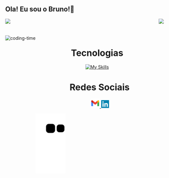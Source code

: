 ## Ola! Eu sou o Bruno!👋

<div>
  <img  height="180em" src="https://github-readme-stats.vercel.app/api?username=BronoDev&show_icons=true&theme=great-gatsby&include_all_commits=true&count_private=true"/>
  <img align="right" height="180em" src="https://github-readme-stats.vercel.app/api/top-langs/?username=BronoDev&layout=compact&langs_count=16&theme=great-gatsby"/>
</div>
<br>

<div align="center"> 
  <div style="display: inline_block"><br>
    <img align="left" height="250" alt="coding-time" src="code.gif">
    <h1 align="center">Tecnologias</h1> 
   </div>

   [![My Skills](https://skills.thijs.gg/icons?i=html,css,javascript,php,mysql,wordpress&theme=light)](https://skills.thijs.gg)
    
  
  <h1 align="center">Redes Sociais</h1>
    <a href = "mailto: contatobrono@gmail.com">
      <img width="30" src="gmail.svg">
    </a>
    <a href = "https://www.linkedin.com/in/brono/">
      <img width="25" src="linkedin.svg">
    </a>
</div>
  
![Snake animation](https://github.com/BronoDev/BronoDev/blob/output/github-contribution-grid-snake.svg)
